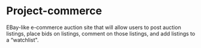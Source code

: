 # Project-commerce
EBay-like e-commerce auction site that will allow users to post auction listings, place bids on listings, comment on those listings, and add listings to a “watchlist".
